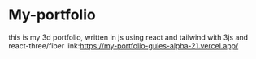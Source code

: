 # My-portfolio
this is my 3d portfolio, written in js using react and tailwind with 3js and react-three/fiber
link:https://my-portfolio-gules-alpha-21.vercel.app/
